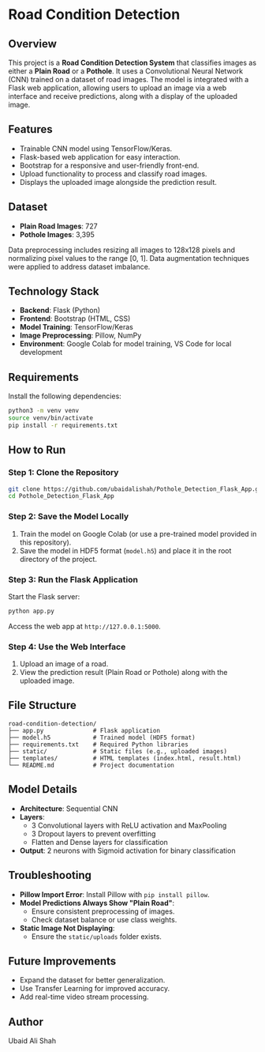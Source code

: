 # Road Condition Detection

## Overview

This project is a **Road Condition Detection System** that classifies images as either a **Plain Road** or a **Pothole**. It uses a Convolutional Neural Network (CNN) trained on a dataset of road images. The model is integrated with a Flask web application, allowing users to upload an image via a web interface and receive predictions, along with a display of the uploaded image.

## Features

- Trainable CNN model using TensorFlow/Keras.
- Flask-based web application for easy interaction.
- Bootstrap for a responsive and user-friendly front-end.
- Upload functionality to process and classify road images.
- Displays the uploaded image alongside the prediction result.

## Dataset

- **Plain Road Images**: 727
- **Pothole Images**: 3,395

Data preprocessing includes resizing all images to 128x128 pixels and normalizing pixel values to the range [0, 1]. Data augmentation techniques were applied to address dataset imbalance.

## Technology Stack

- **Backend**: Flask (Python)
- **Frontend**: Bootstrap (HTML, CSS)
- **Model Training**: TensorFlow/Keras
- **Image Preprocessing**: Pillow, NumPy
- **Environment**: Google Colab for model training, VS Code for local development

## Requirements

Install the following dependencies:

```bash
python3 -m venv venv
source venv/bin/activate
pip install -r requirements.txt
```

## How to Run

### Step 1: Clone the Repository

```bash
git clone https://github.com/ubaidalishah/Pothole_Detection_Flask_App.git
cd Pothole_Detection_Flask_App
```

### Step 2: Save the Model Locally

1. Train the model on Google Colab (or use a pre-trained model provided in this repository).
2. Save the model in HDF5 format (`model.h5`) and place it in the root directory of the project.

### Step 3: Run the Flask Application

Start the Flask server:

```bash
python app.py
```

Access the web app at `http://127.0.0.1:5000`.

### Step 4: Use the Web Interface

1. Upload an image of a road.
2. View the prediction result (Plain Road or Pothole) along with the uploaded image.

## File Structure

```
road-condition-detection/
├── app.py              # Flask application
├── model.h5            # Trained model (HDF5 format)
├── requirements.txt    # Required Python libraries
├── static/             # Static files (e.g., uploaded images)
├── templates/          # HTML templates (index.html, result.html)
└── README.md           # Project documentation
```

## Model Details

- **Architecture**: Sequential CNN
- **Layers**:
  - 3 Convolutional layers with ReLU activation and MaxPooling
  - 3 Dropout layers to prevent overfitting
  - Flatten and Dense layers for classification
- **Output**: 2 neurons with Sigmoid activation for binary classification

## Troubleshooting

- **Pillow Import Error**: Install Pillow with `pip install pillow`.
- **Model Predictions Always Show "Plain Road"**:
  - Ensure consistent preprocessing of images.
  - Check dataset balance or use class weights.
- **Static Image Not Displaying**:
  - Ensure the `static/uploads` folder exists.

## Future Improvements

- Expand the dataset for better generalization.
- Use Transfer Learning for improved accuracy.
- Add real-time video stream processing.


## Author

Ubaid Ali Shah

